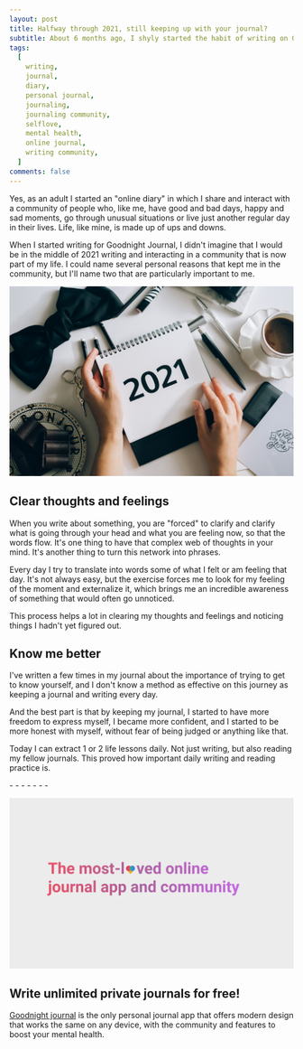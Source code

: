 ```yaml
---
layout: post
title: Halfway through 2021, still keeping up with your journal?
subtitle: About 6 months ago, I shyly started the habit of writing on Goodnight Journal.
tags:
  [
    writing,
    journal,
    diary,
    personal journal,
    journaling,
    journaling community,
    selflove,
    mental health,
    online journal,
    writing community,
  ]
comments: false
---
```

Yes, as an adult I started an "online diary" in which I share and interact with a community of people who, like me, have good and bad days, happy and sad moments, go through unusual situations or live just another regular day in their lives. Life, like mine, is made up of ups and downs.

When I started writing for Goodnight Journal, I didn't imagine that I would be in the middle of 2021 writing and interacting in a community that is now part of my life. I could name several personal reasons that kept me in the community, but I'll name two that are particularly important to me.

![Halfway through 2021, still keeping up with your journal?](/img/post/halfway-through-2021-still-keeping-up-with-your-journal.jpg)

<h2>Clear thoughts and feelings</h2>

When you write about something, you are "forced" to clarify and clarify what is going through your head and what you are feeling now, so that the words flow.
It's one thing to have that complex web of thoughts in your mind. It's another thing to turn this network into phrases.

Every day I try to translate into words some of what I felt or am feeling that day. It's not always easy, but the exercise forces me to look for my feeling of the moment and externalize it, which brings me an incredible awareness of something that would often go unnoticed.

This process helps a lot in clearing my thoughts and feelings and noticing things I hadn't yet figured out.


<h2>Know me better</h2>
I've written a few times in my journal about the importance of trying to get to know yourself, and I don't know a method as effective on this journey as keeping a journal and writing every day.

And the best part is that by keeping my journal, I started to have more freedom to express myself, I became more confident, and I started to be more honest with myself, without fear of being judged or anything like that.

Today I can extract 1 or 2 life lessons daily. Not just writing, but also reading my fellow journals. This proved how important daily writing and reading practice is.

<p>- - - - - - -</p>


<a href="https://www.goodnightjournal.com/">![The most loved journal app and community](/img/the-most-loved-journal-app-and-community.jpg)</a>

<h2>Write unlimited private journals for free!</h2>
<a href="https://www.goodnightjournal.com/">Goodnight journal</a> is the only personal journal app that offers modern design that works the same on any device, with the community and features to boost your mental health.


